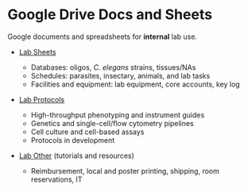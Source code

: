 # Google Drive Docs and Sheets

Google documents and spreadsheets for **internal** lab use.

- [Lab Sheets](<https://drive.google.com/drive/folders/1x6U3__hcuY5SoOeOGb6smwJ8SKDYo8Mb>)
    - Databases: oligos, *C. elegans* strains, tissues/NAs
    - Schedules: parasites, insectary, animals, and lab tasks
    - Facilities and equipment: lab equipment, core accounts, key log

- [Lab Protocols](<https://drive.google.com/drive/folders/1NsPzcZk9f1FklRcTja1iDMM96zH7oqz9>)
    - High-throughput phenotyping and instrument guides
    - Genetics and single-cell/flow cytometry pipelines
    - Cell culture and cell-based assays
    - Protocols in development

- [Lab Other](<https://drive.google.com/drive/folders/1nIYBPqjBzsc4hwjBfNuaVhXtcT42M21F>) (tutorials and resources)
    - Reimbursement, local and poster printing, shipping, room reservations, IT